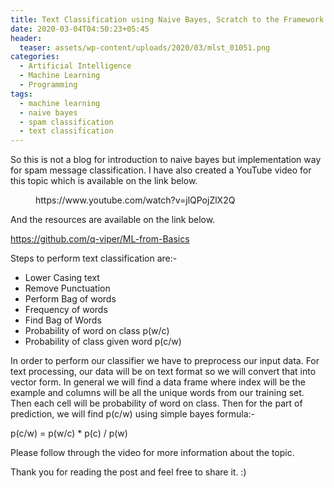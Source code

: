```yaml
---
title: Text Classification using Naive Bayes, Scratch to the Framework
date: 2020-03-04T04:50:23+05:45
header:
  teaser: assets/wp-content/uploads/2020/03/mlst_01051.png
categories:
  - Artificial Intelligence
  - Machine Learning
  - Programming
tags:
  - machine learning
  - naive bayes
  - spam classification
  - text classification
---
```

<!-- wp:paragraph -->
<p>So this is not a blog for introduction to naive bayes but implementation way for spam message classification. I have also created a YouTube video for this topic which is available on the link below.</p>
<!-- /wp:paragraph -->

<!-- wp:core-embed/youtube {"url":"https://www.youtube.com/watch?v=jlQPojZlX2Q","type":"video","providerNameSlug":"youtube","className":"wp-embed-aspect-16-9 wp-has-aspect-ratio"} -->
<figure class="wp-block-embed-youtube wp-block-embed is-type-video is-provider-youtube wp-embed-aspect-16-9 wp-has-aspect-ratio"><div class="wp-block-embed__wrapper">
https://www.youtube.com/watch?v=jlQPojZlX2Q
</div></figure>
<!-- /wp:core-embed/youtube -->

<!-- wp:paragraph -->
<p>And the resources are available on the link below.</p>
<!-- /wp:paragraph -->

<!-- wp:paragraph -->
<p><a href="https://github.com/q-viper/ML-from-Basics">https://github.com/q-viper/ML-from-Basics</a></p>
<!-- /wp:paragraph -->

<!-- wp:paragraph -->
<p>Steps to perform text classification are:-</p>
<!-- /wp:paragraph -->

<!-- wp:list -->
<ul><li>Lower Casing  text</li><li>Remove Punctuation</li><li>Perform Bag of words</li><li>Frequency of words</li><li>Find Bag of Words</li><li>Probability of word on class p(w/c)</li><li>Probability of class given word p(c/w)</li></ul>
<!-- /wp:list -->

<!-- wp:paragraph -->
<p>In order to perform our classifier we have to preprocess our input data. For text processing, our data will be on text format so we will convert that into vector form. In general we will find a data frame where index will be the example and columns will be all the unique words from our training set. Then each cell will be probability of word on class. Then for the part of prediction, we will find p(c/w) using simple bayes formula:-</p>
<!-- /wp:paragraph -->

<!-- wp:paragraph -->
<p>p(c/w) = p(w/c) * p(c) / p(w)</p>
<!-- /wp:paragraph -->

<!-- wp:paragraph -->
<p>Please follow through the video for more information about the topic. </p>
<!-- /wp:paragraph -->

<!-- wp:paragraph -->
<p>Thank you for reading the post and feel free to share it. :)</p>
<!-- /wp:paragraph -->